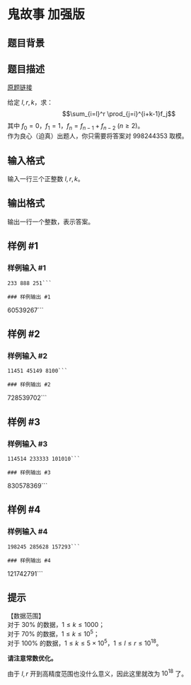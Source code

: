 # 鬼故事 加强版

## 题目背景



## 题目描述

[原题链接](https://www.luogu.com.cn/problem/P5126)

给定 $l,r,k$，求：
$$\sum_{i=l}^r \prod_{j=i}^{i+k-1}f_j$$
其中 $f_0= 0$，$f_1 = 1$，$f_n = f_{n-1}+f_{n-2} \ (n \geq 2)$。  
作为良心（迫真）出题人，你只需要将答案对 $998244353$ 取模。



## 输入格式

输入一行三个正整数 $l,r,k$。

## 输出格式

输出一行一个整数，表示答案。

## 样例 #1

### 样例输入 #1
```
233 888 251```

### 样例输出 #1

```
60539267```

## 样例 #2

### 样例输入 #2
```
11451 45149 8100```

### 样例输出 #2

```
728539702```

## 样例 #3

### 样例输入 #3
```
114514 233333 101010```

### 样例输出 #3

```
830578369```

## 样例 #4

### 样例输入 #4
```
198245 285628 157293```

### 样例输出 #4

```
121742791```

## 提示

【数据范围】     
对于 $30\%$ 的数据，$1\le k \le 1000$；  
对于 $70\%$ 的数据，$1\le k \le 10^5$；  
对于 $100\%$ 的数据，$1\le k \le 5 \times 10^5$，$1\le l \le r \le 10^{18}$。

**请注意常数优化。**

由于 $l,r$ 开到高精度范围也没什么意义，因此这里就改为 $10^{18}$ 了。
